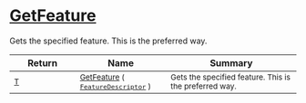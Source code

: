 # [GetFeature](./Signature-100663440.md)

Gets the specified feature. This is the preferred way.

| Return | Name | Summary | 
| --- | --- | --- | 
| <sub>[T](./Signature-100663440.md)</sub><img width=200/>| <sub>[GetFeature](./Signature-100663440.md) ( [`FeatureDescriptor`](./../FeatureDescriptor.md) )</sub>| <sub>Gets the specified feature. This is the preferred way.</sub><img width=200/>| <br>


